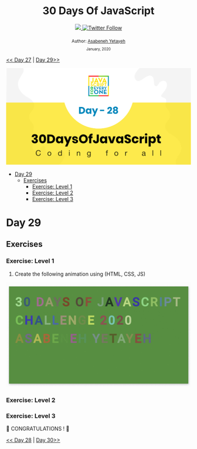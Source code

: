 <div align="center">
  <h1> 30 Days Of JavaScript</h1>
  <a class="header-badge" target="_blank" href="https://www.linkedin.com/in/asabeneh/">
  <img src="https://img.shields.io/badge/style--5eba00.svg?label=LinkedIn&logo=linkedin&style=social">
  </a>
  <a class="header-badge" target="_blank" href="https://twitter.com/Asabeneh">
  <img alt="Twitter Follow" src="https://img.shields.io/twitter/follow/asabeneh?style=social">
  </a>

<sub>Author:
<a href="https://www.linkedin.com/in/asabeneh/" target="_blank">Asabeneh Yetayeh</a><br>
<small> January, 2020</small>
</sub>

</div>

[<< Day 27](https://github.com/Asabeneh/30DaysOfJavaScript/blob/master27_Day27_day_dom_day_7.md) | [Day 29>>](https://github.com/Asabeneh/30DaysOfJavaScript/blob/master/29_Day/29_day_dom_day_9.md)

![Thirty Days Of JavaScript](../images/banners/day_1_28.png)

- [Day 29](#day-29)
  - [Exercises](#exercises)
    - [Exercise: Level 1](#exercise-level-1)
    - [Exercise: Level 2](#exercise-level-2)
    - [Exercise: Level 3](#exercise-level-3)

# Day 29

## Exercises

### Exercise: Level 1

1. Create the following animation using (HTML, CSS, JS)

![Slider](./../images/projects/dom_min_project_30DaysOfJavaScript_color_changing_day_9.1.gif)


### Exercise: Level 2

### Exercise: Level 3

🎉 CONGRATULATIONS ! 🎉

[<< Day 28](https://github.com/Asabeneh/30DaysOfJavaScript/blob/master28_Day28_day_dom_day_8.md) | [Day 30>>](https://github.com/Asabeneh/30DaysOfJavaScript/blob/master/30_Day/30_day_dom_day_10.md)
